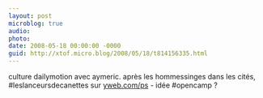 ```yaml
---
layout: post
microblog: true
audio: 
photo: 
date: 2008-05-18 00:00:00 -0000
guid: http://xtof.micro.blog/2008/05/18/t814156335.html
---
```

culture dailymotion avec aymeric. après les hommessinges dans les cités,  #leslanceursdecanettes sur [yweb.com/ps](http://yweb.com/ps) - idée #opencamp ?
